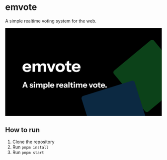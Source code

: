 # emvote

A simple realtime voting system for the web.

![emvote](https://raw.githubusercontent.com/Edit-Mr/emvote/master/public/thumbnail.webp)

## How to run

1. Clone the repository
2. Run `pnpm install`
3. Run `pnpm start`